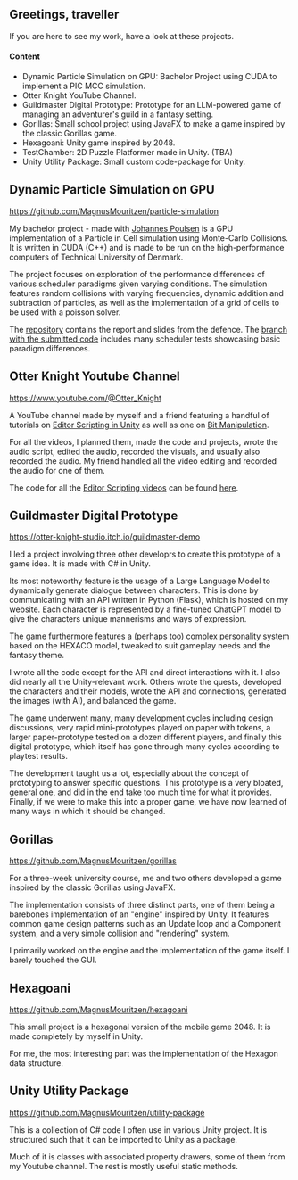 ## Greetings, traveller

If you are here to see my work, have a look at these projects.

#### Content
- Dynamic Particle Simulation on GPU: Bachelor Project using CUDA to implement a PIC MCC simulation.
- Otter Knight YouTube Channel.
- Guildmaster Digital Prototype: Prototype for an LLM-powered game of managing an adventurer's guild in a fantasy setting.
- Gorillas: Small school project using JavaFX to make a game inspired by the classic Gorillas game.
- Hexagoani: Unity game inspired by 2048.
- TestChamber: 2D Puzzle Platformer made in Unity. (TBA)
- Unity Utility Package: Small custom code-package for Unity.

## Dynamic Particle Simulation on GPU
https://github.com/MagnusMouritzen/particle-simulation

My bachelor project - made with [Johannes Poulsen](https://github.com/JohannesPoulsen) is a GPU implementation of a Particle in Cell simulation using Monte-Carlo Collisions. It is written in CUDA (C++) and is made to be run on the high-performance computers of Technical University of Denmark.

The project focuses on exploration of the performance differences of various scheduler paradigms given varying conditions. The simulation features random collisions with varying frequencies, dynamic addition and subtraction of particles, as well as the implementation of a grid of cells to be used with a poisson solver.

The [repository](https://github.com/MagnusMouritzen/particle-simulation) contains the report and slides from the defence. The [branch with the submitted code](https://github.com/MagnusMouritzen/particle-simulation/tree/final_branch) includes many scheduler tests showcasing basic paradigm differences.

## Otter Knight Youtube Channel
https://www.youtube.com/@Otter_Knight

A YouTube channel made by myself and a friend featuring a handful of tutorials on [Editor Scripting in Unity](https://youtube.com/playlist?list=PLqy--wDEnoVIxVmP_V6RXFg-tc9mVlFgX&si=iGU2nAX2CtD7KK_A) as well as one on [Bit Manipulation](https://youtu.be/gZLhh9uJNAs?si=BP0BRAzJ-4IQciLA).

For all the videos, I planned them, made the code and projects, wrote the audio script, edited the audio, recorded the visuals, and usually also recorded the audio. My friend handled all the video editing and recorded the audio for one of them.

The code for all the [Editor Scripting videos](https://youtube.com/playlist?list=PLqy--wDEnoVIxVmP_V6RXFg-tc9mVlFgX&si=iGU2nAX2CtD7KK_A) can be found [here](https://github.com/MagnusMouritzen/unity-editor-scripting).

## Guildmaster Digital Prototype
https://otter-knight-studio.itch.io/guildmaster-demo

I led a project involving three other developrs to create this prototype of a game idea. It is made with C# in Unity. 

Its most noteworthy feature is the usage of a Large Language Model to dynamically generate dialogue between characters. This is done by communicating with an API written in Python (Flask), which is hosted on my website. Each character is represented by a fine-tuned ChatGPT model to give the characters unique mannerisms and ways of expression.

The game furthermore features a (perhaps too) complex personality system based on the HEXACO model, tweaked to suit gameplay needs and the fantasy theme.

I wrote all the code except for the API and direct interactions with it. I also did nearly all the Unity-relevant work. Others wrote the quests, developed the characters and their models, wrote the API and connections, generated the images (with AI), and balanced the game.

The game underwent many, many development cycles including design discussions, very rapid mini-prototypes played on paper with tokens, a larger paper-prototype tested on a dozen different players, and finally this digital prototype, which itself has gone through many cycles according to playtest results.

The development taught us a lot, especially about the concept of prototyping to answer specific questions. This prototype is a very bloated, general one, and did in the end take too much time for what it provides. Finally, if we were to make this into a proper game, we have now learned of many ways in which it should be changed.

## Gorillas
https://github.com/MagnusMouritzen/gorillas

For a three-week university course, me and two others developed a game inspired by the classic Gorillas using JavaFX.

The implementation consists of three distinct parts, one of them being a barebones implementation of an "engine" inspired by Unity. It features common game design patterns such as an Update loop and a Component system, and a very simple collision and "rendering" system.

I primarily worked on the engine and the implementation of the game itself. I barely touched the GUI.

## Hexagoani
https://github.com/MagnusMouritzen/hexagoani

This small project is a hexagonal version of the mobile game 2048. It is made completely by myself in Unity.

For me, the most interesting part was the implementation of the Hexagon data structure.

## Unity Utility Package
https://github.com/MagnusMouritzen/utility-package

This is a collection of C# code I often use in various Unity project. It is structured such that it can be imported to Unity as a package.

Much of it is classes with associated property drawers, some of them from my Youtube channel. The rest is mostly useful static methods.
